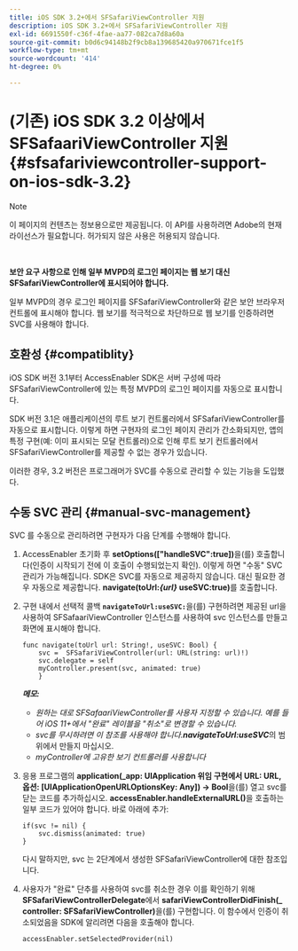 ```yaml
---
title: iOS SDK 3.2+에서 SFSafariViewController 지원
description: iOS SDK 3.2+에서 SFSafariViewController 지원
exl-id: 6691550f-c36f-4fae-aa77-082ca7d8a60a
source-git-commit: b0d6c94148b2f9cb8a139685420a970671fce1f5
workflow-type: tm+mt
source-wordcount: '414'
ht-degree: 0%

---
```


# (기존) iOS SDK 3.2 이상에서 SFSafaariViewController 지원 {#sfsafariviewcontroller-support-on-ios-sdk-3.2}

>[!NOTE]
>
>이 페이지의 컨텐츠는 정보용으로만 제공됩니다. 이 API를 사용하려면 Adobe의 현재 라이선스가 필요합니다. 허가되지 않은 사용은 허용되지 않습니다.

</br>


**보안 요구 사항으로 인해 일부 MVPD의 로그인 페이지는 웹 보기 대신 SFSafariViewController에 표시되어야 합니다.**

일부 MVPD의 경우 로그인 페이지를 SFSafariViewController와 같은 보안 브라우저 컨트롤에 표시해야 합니다. 웹 보기를 적극적으로 차단하므로 웹 보기를 인증하려면 SVC를 사용해야 합니다.

## 호환성 {#compatiblity}

iOS SDK 버전 3.1부터 AccessEnabler SDK은 서버 구성에 따라 SFSafariViewController에 있는 특정 MVPD의 로그인 페이지를 자동으로 표시합니다.

SDK 버전 3.1은 애플리케이션의 루트 보기 컨트롤러에서 SFSafariViewController를 자동으로 표시합니다. 이렇게 하면 구현자의 로그인 페이지 관리가 간소화되지만, 앱의 특정 구현(예: 이미 표시되는 모달 컨트롤러)으로 인해 루트 보기 컨트롤러에서 SFSafariViewController를 제공할 수 없는 경우가 있습니다.

이러한 경우, 3.2 버전은 프로그래머가 SVC를 수동으로 관리할 수 있는 기능을 도입했다.

## 수동 SVC 관리 {#manual-svc-management}

SVC 를 수동으로 관리하려면 구현자가 다음 단계를 수행해야 합니다.


1. AccessEnabler 초기화 후 **setOptions([&quot;handleSVC&quot;:true])**&#x200B;을(를) 호출합니다(인증이 시작되기 전에 이 호출이 수행되었는지 확인). 이렇게 하면 &quot;수동&quot; SVC 관리가 가능해집니다. SDK은 SVC를 자동으로 제공하지 않습니다. 대신 필요한 경우 자동으로 제공합니다.     **navigate(toUrl:*{url}* useSVC:true)**&#x200B;를 호출합니다.

1. 구현 내에서 선택적 콜백 **`navigateToUrl:useSVC:`**&#x200B;을(를) 구현하려면 제공된 url을 사용하여 SFSafaariViewController 인스턴스를 사용하여 svc 인스턴스를 만들고 화면에 표시해야 합니다.

   ```obj-c
   func navigate(toUrl url: String!, useSVC: Bool) {
       svc =  SFSafariViewController(url: URL(string: url)!)
       svc.delegate = self
       myController.present(svc, animated: true)
       }
   ```

   ***메모:***

   - *원하는 대로 SFSafaariViewController를 사용자 지정할 수 있습니다. 예를 들어 iOS 11+에서 &quot;완료&quot; 레이블을 &quot;취소&quot;로 변경할 수 있습니다.*
   - *svc를 무시하려면 이 참조를 사용해야 합니다.**navigateToUrl:useSVC***의 범위에서 만들지 마십시오.
   - *myController에 고유한 보기 컨트롤러를 사용합니다*


1. 응용 프로그램의 **application(\_app: UIApplication 위임 구현에서 URL: URL, 옵션: \[UIApplicationOpenURLOptionsKey: Any\]) -\> Bool**&#x200B;을(를) 열고 svc를 닫는 코드를 추가하십시오. **accessEnabler.handleExternalURL()**&#x200B;을 호출하는 일부 코드가 있어야 합니다. 바로 아래에 추가:

   ```obj-c
   if(svc != nil) {
       svc.dismiss(animated: true)
   }
   ```

   다시 말하지만, svc 는 2단계에서 생성한 SFSafariViewController에 대한 참조입니다.


1. 사용자가 &quot;완료&quot; 단추를 사용하여 svc를 취소한 경우 이를 확인하기 위해 **SFSafariViewControllerDelegate**&#x200B;에서 **safariViewControllerDidFinish(\_ controller: SFSafariViewController)**&#x200B;을(를) 구현합니다. 이 함수에서 인증이 취소되었음을 SDK에 알리려면 다음을 호출해야 합니다.

   ```obj-c
   accessEnabler.setSelectedProvider(nil)
   ```
